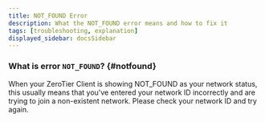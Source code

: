 ```yaml
---
title: NOT_FOUND Error
description: What the NOT_FOUND error means and how to fix it
tags: [troubleshooting, explanation]
displayed_sidebar: docsSidebar
---
```


### What is error `NOT_FOUND`? {#notfound}

When your ZeroTier Client is showing NOT_FOUND as your network status, this usually means that you've entered your network ID incorrectly and are trying to join a non-existent network. Please check your network ID and try again.

